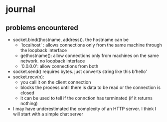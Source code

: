 # journal

## problems encountered

- socket.bind((hostname, address)). the hostname can be 
  - 'localhost' : allows connections only from the same machine through the loopback interface
  - gethostname(): allow connections only from machines on the same network. no loopback interface
  - '0.0.0.0': allow connections from both
- socket.send() requires bytes. just converts string like this b'hello'
- socket.recv(n):
  - you call it on the client connection
  - blocks the process until there is data to be read or the connection is closed
  - it can be used to tell if the connction has terminated (if it returns nothing)
- I may have underestimated the complexity of an HTTP server. I think I will start with a simple chat server